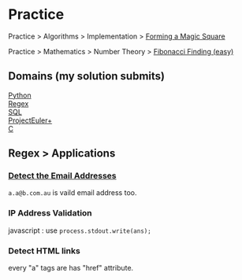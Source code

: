 # Practice

Practice > Algorithms > Implementation > [Forming a Magic Square](practice/Problem%20Solving.md#forming-a-magic-square)  

Practice > Mathematics > Number Theory > [Fibonacci Finding (easy)](practice/mathematics.md#fibonacci-finding-easy)  

## Domains (my solution submits)
[Python](practice/python.md)  
[Regex](practice/regex.md)  
[SQL](practice/sql.md)  
[ProjectEuler+](ProjectEuler+/readme.md)  
[C](practice/c.md)  
## Regex > Applications
### [Detect the Email Addresses](https://www.hackerrank.com/challenges/detect-the-email-addresses)
`a.a@b.com.au` is vaild email address too.  
### IP Address Validation
javascript : use `process.stdout.write(ans);`  
### Detect HTML links
every "a" tags are has "href" attribute.  
